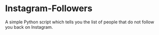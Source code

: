 # Instagram-Followers
A simple Python script which tells you the list of people that do not follow you back on Instagram.
